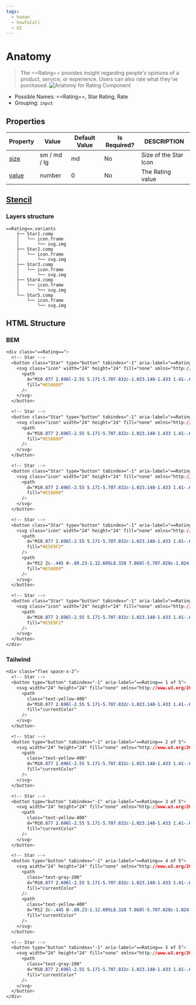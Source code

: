 ```yaml
---
tags:
  - human
  - howToCall
  - UI
---
```

# Anatomy
> The ==Rating== provides insight regarding people's opinions of a product, service, or experience. Users can also rate what they've purchased.
![Anatomy for Rating Component](https://ui-guideline-components.netlify.app/components/Rating/anatomy/desktop/images/Rating.png)
- Possible Names: ==Rating==, Star Rating, Rate
- Grouping: `input`

## Properties

| Property                                                                                | Value        | Default Value | Is Required? | DESCRIPTION           |
| --------------------------------------------------------------------------------------- | ------------ | ------------- | ------------ | --------------------- |
| [size](https://www.figma.com/file/ZjpcRO6zyIgKk46VvfOobG/==Rating==?node-id=837%3A288)  | sm / md / lg | md            | No           | Size of the Star Icon |
| [value](https://www.figma.com/file/ZjpcRO6zyIgKk46VvfOobG/==Rating==?node-id=837%3A910) | number       | 0             | No           | The Rating value      |

## [Stencil](https://www.figma.com/file/ZjpcRO6zyIgKk46VvfOobG/==Rating==?node-id=799%3A122)
### Layers structure
```
==Rating==.variants
    ├── Star1.comp
    │   └── icon.frame
    │       └── svg.img
    ├── Star2.comp
    │   └── icon.frame
    │       └── svg.img
    ├── Star3.comp
    │   └── icon.frame
    │       └── svg.img
    ├── Star4.comp
    │   └── icon.frame
    │       └── svg.img
    └── Star5.comp
        └── icon.frame
            └── svg.img
```

## HTML Structure
### BEM
```css
<div class="==Rating==">
  <!-- Star -->
  <button class="Star" type="button" tabindex="-1" aria-label="==Rating== 1 of 5">
    <svg class="icon" width="24" height="24" fill="none" xmlns="http://www.w3.org/2000/svg">
      <path
        d="M10.877 2.696l-2.55 5.171-5.707.832c-1.023.148-1.433 1.41-.691 2.132l4.128 4.023-.976 5.683c-.176 1.027.906 1.797 1.812 1.317l5.105-2.684 5.105 2.683c.906.477 1.988-.289 1.812-1.316l-.976-5.683 4.128-4.023c.742-.722.332-1.984-.691-2.132l-5.707-.832-2.55-5.171c-.457-.922-1.781-.934-2.242 0z"
        fill="#E5A800"
      />
    </svg>
  </button>

  <!-- Star -->
  <button class="Star" type="button" tabindex="-1" aria-label="==Rating== 2 of 5">
    <svg class="icon" width="24" height="24" fill="none" xmlns="http://www.w3.org/2000/svg">
      <path
        d="M10.877 2.696l-2.55 5.171-5.707.832c-1.023.148-1.433 1.41-.691 2.132l4.128 4.023-.976 5.683c-.176 1.027.906 1.797 1.812 1.317l5.105-2.684 5.105 2.683c.906.477 1.988-.289 1.812-1.316l-.976-5.683 4.128-4.023c.742-.722.332-1.984-.691-2.132l-5.707-.832-2.55-5.171c-.457-.922-1.781-.934-2.242 0z"
        fill="#E5A800"
      />
    </svg>
  </button>

  <!-- Star -->
  <button class="Star" type="button" tabindex="-1" aria-label="==Rating== 3 of 5">
    <svg class="icon" width="24" height="24" fill="none" xmlns="http://www.w3.org/2000/svg">
      <path
        d="M10.877 2.696l-2.55 5.171-5.707.832c-1.023.148-1.433 1.41-.691 2.132l4.128 4.023-.976 5.683c-.176 1.027.906 1.797 1.812 1.317l5.105-2.684 5.105 2.683c.906.477 1.988-.289 1.812-1.316l-.976-5.683 4.128-4.023c.742-.722.332-1.984-.691-2.132l-5.707-.832-2.55-5.171c-.457-.922-1.781-.934-2.242 0z"
        fill="#E5A800"
      />
    </svg>
  </button>

  <!-- Star -->
  <button class="Star" type="button" tabindex="-1" aria-label="==Rating== 4 of 5">
    <svg class="icon" width="24" height="24" fill="none" xmlns="http://www.w3.org/2000/svg">
      <path
        d="M10.877 2.696l-2.55 5.171-5.707.832c-1.023.148-1.433 1.41-.691 2.132l4.128 4.023-.976 5.683c-.176 1.027.906 1.797 1.812 1.317l5.105-2.684 5.105 2.683c.906.477 1.988-.289 1.812-1.316l-.976-5.683 4.128-4.023c.742-.722.332-1.984-.691-2.132l-5.707-.832-2.55-5.171c-.457-.922-1.781-.934-2.242 0z"
        fill="#E5E9F2"
      />
      <path
        d="M12 2c-.445 0-.89.23-1.12.695L8.328 7.868l-5.707.828c-1.024.149-1.434 1.41-.692 2.133l4.13 4.024-.977 5.685c-.176 1.02.898 1.797 1.813 1.316L12 19.174V2z"
        fill="#E5A800"
      />
    </svg>
  </button>

  <!-- Star -->
  <button class="Star" type="button" tabindex="-1" aria-label="==Rating== 5 of 5">
    <svg class="icon" width="24" height="24" fill="none" xmlns="http://www.w3.org/2000/svg">
      <path
        d="M10.877 2.696l-2.55 5.171-5.707.832c-1.023.148-1.433 1.41-.691 2.132l4.128 4.023-.976 5.683c-.176 1.027.906 1.797 1.812 1.317l5.105-2.684 5.105 2.683c.906.477 1.988-.289 1.812-1.316l-.976-5.683 4.128-4.023c.742-.722.332-1.984-.691-2.132l-5.707-.832-2.55-5.171c-.457-.922-1.781-.934-2.242 0z"
        fill="#E5E9F2"
      />
    </svg>
  </button>
</div>
```

### Tailwind
```css
<div class="flex space-x-2">
  <!-- Star -->
  <button type="button" tabindex="-1" aria-label="==Rating== 1 of 5">
    <svg width="24" height="24" fill="none" xmlns="http://www.w3.org/2000/svg">
      <path
        class="text-yellow-400"
        d="M10.877 2.696l-2.55 5.171-5.707.832c-1.023.148-1.433 1.41-.691 2.132l4.128 4.023-.976 5.683c-.176 1.027.906 1.797 1.812 1.317l5.105-2.684 5.105 2.683c.906.477 1.988-.289 1.812-1.316l-.976-5.683 4.128-4.023c.742-.722.332-1.984-.691-2.132l-5.707-.832-2.55-5.171c-.457-.922-1.781-.934-2.242 0z"
        fill="currentColor"
      />
    </svg>
  </button>

  <!-- Star -->
  <button type="button" tabindex="-1" aria-label="==Rating== 2 of 5">
    <svg width="24" height="24" fill="none" xmlns="http://www.w3.org/2000/svg">
      <path
        class="text-yellow-400"
        d="M10.877 2.696l-2.55 5.171-5.707.832c-1.023.148-1.433 1.41-.691 2.132l4.128 4.023-.976 5.683c-.176 1.027.906 1.797 1.812 1.317l5.105-2.684 5.105 2.683c.906.477 1.988-.289 1.812-1.316l-.976-5.683 4.128-4.023c.742-.722.332-1.984-.691-2.132l-5.707-.832-2.55-5.171c-.457-.922-1.781-.934-2.242 0z"
        fill="currentColor"
      />
    </svg>
  </button>

  <!-- Star -->
  <button type="button" tabindex="-1" aria-label="==Rating== 3 of 5">
    <svg width="24" height="24" fill="none" xmlns="http://www.w3.org/2000/svg">
      <path
        class="text-yellow-400"
        d="M10.877 2.696l-2.55 5.171-5.707.832c-1.023.148-1.433 1.41-.691 2.132l4.128 4.023-.976 5.683c-.176 1.027.906 1.797 1.812 1.317l5.105-2.684 5.105 2.683c.906.477 1.988-.289 1.812-1.316l-.976-5.683 4.128-4.023c.742-.722.332-1.984-.691-2.132l-5.707-.832-2.55-5.171c-.457-.922-1.781-.934-2.242 0z"
        fill="currentColor"
      />
    </svg>
  </button>

  <!-- Star -->
  <button type="button" tabindex="-1" aria-label="==Rating== 4 of 5">
    <svg width="24" height="24" fill="none" xmlns="http://www.w3.org/2000/svg">
      <path
        class="text-gray-200"
        d="M10.877 2.696l-2.55 5.171-5.707.832c-1.023.148-1.433 1.41-.691 2.132l4.128 4.023-.976 5.683c-.176 1.027.906 1.797 1.812 1.317l5.105-2.684 5.105 2.683c.906.477 1.988-.289 1.812-1.316l-.976-5.683 4.128-4.023c.742-.722.332-1.984-.691-2.132l-5.707-.832-2.55-5.171c-.457-.922-1.781-.934-2.242 0z"
        fill="currentColor"
      />
      <path
        class="text-yellow-400"
        d="M12 2c-.445 0-.89.23-1.12.695L8.328 7.868l-5.707.828c-1.024.149-1.434 1.41-.692 2.133l4.13 4.024-.977 5.685c-.176 1.02.898 1.797 1.813 1.316L12 19.174V2z"
        fill="currentColor"
      />
    </svg>
  </button>

  <!-- Star -->
  <button type="button" tabindex="-1" aria-label="==Rating== 5 of 5">
    <svg width="24" height="24" fill="none" xmlns="http://www.w3.org/2000/svg">
      <path
        class="text-gray-200"
        d="M10.877 2.696l-2.55 5.171-5.707.832c-1.023.148-1.433 1.41-.691 2.132l4.128 4.023-.976 5.683c-.176 1.027.906 1.797 1.812 1.317l5.105-2.684 5.105 2.683c.906.477 1.988-.289 1.812-1.316l-.976-5.683 4.128-4.023c.742-.722.332-1.984-.691-2.132l-5.707-.832-2.55-5.171c-.457-.922-1.781-.934-2.242 0z"
        fill="currentColor"
      />
    </svg>
  </button>
</div>
```